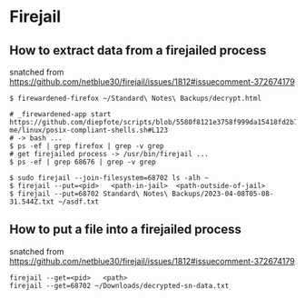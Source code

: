 # Firejail

## How to extract data from a firejailed process

snatched from <https://github.com/netblue30/firejail/issues/1812#issuecomment-372674179>

```text
$ firewardened-firefox ~/Standard\ Notes\ Backups/decrypt.html

# _firewardened-app start https://github.com/diepfote/scripts/blob/5580f8121e3758f999da15418fd2b733c6194bf2/source-me/linux/posix-compliant-shells.sh#L123
# -> bash ...
$ ps -ef | grep firefox | grep -v grep
# get firejailed process -> /usr/bin/firejail ...
$ ps -ef | grep 68676 | grep -v grep 

$ sudo firejail --join-filesystem=68702 ls -alh ~
$ firejail --put=<pid>   <path-in-jail>  <path-outside-of-jail>
$ firejail --put=68702 Standard\ Notes\ Backups/2023-04-08T05-08-31.544Z.txt ~/asdf.txt
```

## How to put a file into a firejailed process

snatched from <https://github.com/netblue30/firejail/issues/1812#issuecomment-372674179>

```text
firejail --get=<pid>   <path>
firejail --get=68702 ~/Downloads/decrypted-sn-data.txt
```
